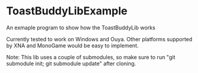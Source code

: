 ToastBuddyLibExample
====================

An exmaple program to show how the ToastBuddyLib works

Currently tested to work on Windows and Ouya.  Other platforms supported by XNA and MonoGame would be easy to implement.

Note: This lib uses a couple of submodules, so make sure to run "git submodule init; git submodule update" after cloning.